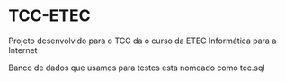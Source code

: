 # TCC-ETEC
Projeto desenvolvido para o TCC da o curso da ETEC Informática para a Internet

Banco de dados que usamos para testes esta nomeado como tcc.sql
